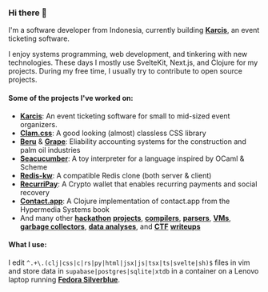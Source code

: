 ### Hi there 👋
I'm a software developer from Indonesia, currently building
**[Karcis](https://karcis.biz)**, an event ticketing software.

I enjoy systems programming, web development, and tinkering with new 
technologies. These days I mostly use SvelteKit, Next.js, and Clojure for my 
projects. During my free time, I usually try to contribute to open source 
projects.

#### Some of the projects I've worked on:
- **[Karcis](https://karcis.biz)**: An event ticketing software for small to 
  mid-sized event organizers.
- **[Clam.css](https://github.com/rmrt1n/clam.css)**: A good looking (almost) 
  classless CSS library
- **[Beru](https://github.com/rmrt1n/beru)** &
  **[Grape](https://github.com/rmrt1n/grape)**: Eliability accounting systems for 
  the construction and palm oil industries
- **[Seacucumber](https://github.com/rmrt1n/seacucumber)**: A toy interpreter for a 
  language inspired by OCaml & Scheme
- **[Redis-kw](https://github.com/rmrt1n/redis-kw)**: A compatible Redis clone 
  (both server & client)
- **[RecurriPay](https://github.com/rmrt1n/lepak-scaling-eth-3)**: A Crypto wallet
  that enables recurring payments and social recovery
- **[Contact.app](https://github.com/rmrt1n/contact.app-clj)**: A Clojure 
  implementation of contact.app from the Hypermedia Systems book
- And many other 
  **[hackathon](https://github.com/APU-Blockchain-Cryptocurrency-Club/4ever.data)**
  **[projects](https://github.com/rmrt1n/cybernaut-2)**,
  **[compilers](https://github.com/rmrt1n/muc)**, 
  **[parsers](https://github.com/rmrt1n/parsers)**, 
  **[VMs](https://github.com/rmrt1n/govm)**, 
  **[garbage collectors](https://github.com/rmrt1n/cgc)**,
  **[data analyses](https://github.com/rmrt1n/chess_analysis_project)**, and
  **[CTF](https://github.com/Red-Knights-CTF/writeups)** 
  **[writeups](https://github.com/rmrt1n/overthewire-solutions)**

#### What I use:
I edit `^.+\.(clj|css|c|rs|py|html|jsx|js|tsx|ts|svelte|sh)$` files in vim and 
store data in `supabase|postgres|sqlite|xtdb` in a container on a Lenovo laptop 
running **[Fedora Silverblue](https://fedoraproject.org/silverblue/)**.
